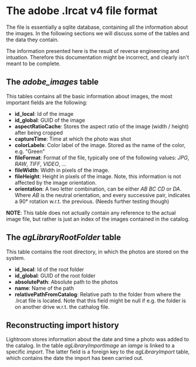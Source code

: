 The adobe .lrcat v4 file format
============================

The file is essentially a sqlite database, containing all the information about the images. In the following sections we will discuss some of the tables and the data they contain.

The information presented here is the result of reverse engineering and intuation. Therefore this documentation might be incorrect, and clearly isn't meant to be complete.

The *adobe_images* table
----------------------

This tables contains all the basic information about images, the most important fields are the following:

* **id_local**: Id of the image
* **id_global**: GUID of the image
* **aspectRatioCache**: Stores the aspect ratio of the image (width / height) after being cropped
* **captureTime**: Time at which the photo was shot
* **colorLabels**: Color label of the image. Stored as the name of the color, e.g. "Green"
* **fileFormat**: Format of the file, typically one of the following values: *JPG*, *RAW*, *TIFF*, *VIDEO*, ...
* **fileWidth**: Width in pixels of the image.
* **fileHeight**: Height in pixels of the image. Note, this information is not affected by the image orientation.
* **orientation**: A two letter combination, can be either *AB* *BC* *CD* or *DA*. Where *AB* is the neutral orientation, and every successive pair, indicates a 90° rotation w.r.t. the previous. (Needs further testing though)

**NOTE**: This table does not actually contain any reference to the actual image file, but rather is just an index of the images contained in the catalog.

The *agLibraryRootFolder* table
-------------------------------

This table contains the root directory, in which the photos are stored on the system.

* **id_local**: Id of the root folder
* **id_global**: GUID of the root folder
* **absolutePath**: Absolute path to the photos
* **name**: Name of the path
* **relativePathFromCatalog**: Relative path to the folder from where the .lrcat file is located. Note that this field might be null if e.g. the folder is on another drive w.r.t. the cathalog file.


Reconstructing import history
-----------------------------

Lightroom stores information about the date and time a photo was added to the catalog. In the table *agLibraryImportImage* an *iamge* is linked to a specific *import*. The latter field is a foreign key to the *agLibraryImport* table, which contains the date the import has been carried out.